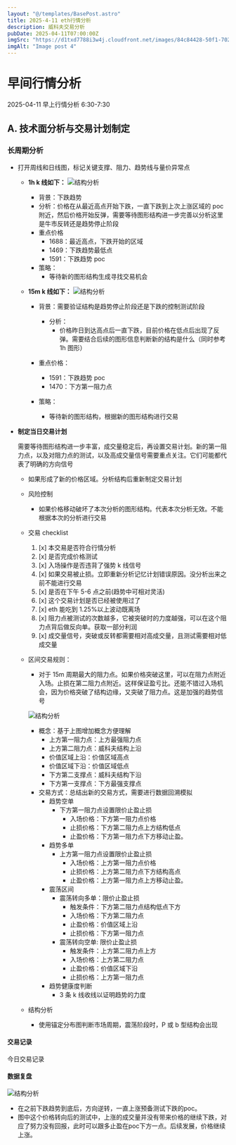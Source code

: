 ```yaml
---
layout: "@/templates/BasePost.astro"
title: 2025-4-11 eth行情分析
description: 威科夫交易分析
pubDate: 2025-04-11T07:00:00Z
imgSrc: "https://d1txd7788i3w4j.cloudfront.net/images/84c84428-50f1-7025-b778-548a97e9da87/2025-04-10/1744325583607-eth-1h.jpg"
imgAlt: "Image post 4"
---
```


# 早间行情分析

2025-04-11 早上行情分析 6:30-7:30

## A. 技术面分析与交易计划制定

### 长周期分析

- 打开周线和日线图，标记关键支撑、阻力、趋势线与量价异常点

  - **1h k 线如下：**
    ![结构分析](https://d1txd7788i3w4j.cloudfront.net/images/84c84428-50f1-7025-b778-548a97e9da87/2025-04-10/1744325583607-eth-1h.jpg)

    - 背景：下跌趋势
    - 分析：价格在从最近高点开始下跌，一直下跌到上次上涨区域的 poc 附近，然后价格开始反弹，需要等待图形结构进一步完善以分析这里是牛市反转还是趋势停止阶段
    - 重点价格
      - 1688：最近高点，下跌开始的区域
      - 1469：下跌趋势最低点
      - 1591：下跌趋势 poc
    - 策略：
      - 等待新的图形结构生成寻找交易机会

  - **15m k 线如下：**
    ![结构分析](https://d1txd7788i3w4j.cloudfront.net/images/84c84428-50f1-7025-b778-548a97e9da87/2025-04-10/1744325583318-eth-15m.jpg)

    - 背景：需要验证结构是趋势停止阶段还是下跌的控制测试阶段
      - 分析：
        - 价格昨日到达高点后一直下跌，目前价格在低点后出现了反弹。需要结合后续的图形信息判断新的结构是什么（同时参考 1h 图形）
    - 重点价格：

      - 1591：下跌趋势 poc
      - 1470：下方第一阻力点

    - 策略：
      - 等待新的图形结构，根据新的图形结构进行交易

- **制定当日交易计划**

  需要等待图形结构进一步丰富，成交量稳定后，再设置交易计划。新的第一阻力点，以及对阻力点的测试，以及高成交量信号需要重点关注。它们可能都代表了明确的方向信号

  - 如果形成了新的价格区域。分析结构后重新制定交易计划

  - 风险控制
    - 如果价格移动破坏了本次分析的图形结构。代表本次分析无效。不能根据本次的分析进行交易
  - 交易 checklist

    1. [x] 本交易是否符合行情分析
    2. [x] 是否完成价格测试
    3. [x] 入场操作是否违背了强势 k 线信号
    4. [x] 如果交易被止损。立即重新分析记忆计划错误原因。没分析出来之前不能进行交易
    5. [x] 是否在下午 5-6 点之前(趋势中可相对灵活)
    6. [x] 这个交易计划是否已经被使用过了
    7. [x] eth 能吃到 1.25%以上波动既离场
    8. [x] 阻力点被测试的次数越多，它被突破时的力度越强，可以在这个阻力点背后做反向单。获取一部分利润
    9. [x] 成交量信号，突破或反转都需要相对高成交量，且测试需要相对低成交量

  - 区间交易规则：

    - 对于 15m 周期最大的阻力点。如果价格突破这里，可以在阻力点附近入场。止损在第二阻力点附近。这样保证盈亏比。还能不错过入场机会，因为价格突破了结构边缘，又突破了阻力点。这是加强的趋势信号

    ![结构分析](https://d1txd7788i3w4j.cloudfront.net/images/84c84428-50f1-7025-b778-548a97e9da87/2025-03-28/1743167232237-tradingview15m.jpg)

    - 概念：基于上图增加概念方便理解
      - 上方第一阻力点：上方最强阻力点
      - 上方第二阻力点：威科夫结构上沿
      - 价值区域上沿：价值区域高点
      - 价值区域下沿：价值区域低点
      - 下方第二支撑点：威科夫结构下沿
      - 下方第一支撑点：下方最强支撑点
    - 交易方式：总结出新的交易方式，需要进行数据回溯模拟
      - 趋势空单
        - 下方第一阻力点设置限价止盈止损
          - 入场价格：下方第一阻力点价格
          - 止损价格：下方第二阻力点上方结构低点
          - 止盈价格：下方第一阻力点下方移动止盈。
      - 趋势多单
        - 上方第一阻力点设置限价止盈止损
          - 入场价格：上方第一阻力点价格
          - 止损价格：上方第二阻力点下方结构高点
          - 止盈价格：上方第一阻力点上方移动止盈。
      - 震荡区间
        - 震荡转向多单：限价止盈止损
          - 触发条件：下方第二阻力点结构低点下方
          - 入场价格：下方第二阻力点
          - 止盈价格：价值区域上沿
          - 止损价格：下方第一阻力点
        - 震荡转向空单: 限价止盈止损
          - 触发条件：上方第二阻力点上方
          - 入场价格：上方第二阻力点
          - 止盈价格：价值区域下沿
          - 止损价格：上方第一阻力点
      - 趋势健康度判断
        - 3 条 k 线收线以证明趋势的力度

  - 结构分析
    - 使用锚定分布图判断市场周期，震荡阶段时，P 或 b 型结构会出现

#### 交易记录

今日交易记录

#### 数据复盘
![结构分析](https://d1txd7788i3w4j.cloudfront.net/images/84c84428-50f1-7025-b778-548a97e9da87/2025-04-11/1744374657504-eth-15m-n.jpg)

- 在之前下跌趋势到底后，方向逆转，一直上涨预备测试下跌的poc。
- 图中这个价格转向后的测试中，上涨的成交量并没有带来价格的继续下跌，对应了努力没有回报，此时可以跟多止盈在poc下方一点。后续发展，价格继续上涨。